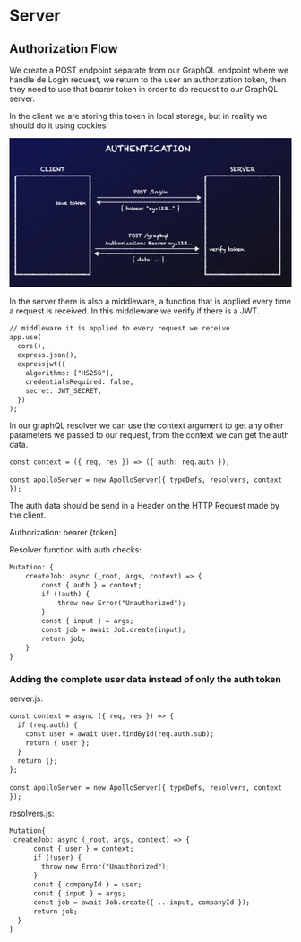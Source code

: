 # Server

## Authorization Flow

We create a POST endpoint separate from our GraphQL endpoint where we handle de Login request, we return to the user an authorization token, then they need to use that bearer token in order to do request to our GraphQL server.

In the client we are storing this token in local storage, but in reality we should do it using cookies.

![](./images/auth-flow.png)

In the server there is also a middleware, a function that is applied every time a request is received. In this middleware we verify if there is a JWT.

```
// middleware it is applied to every request we receive
app.use(
  cors(),
  express.json(),
  expressjwt({
    algorithms: ["HS256"],
    credentialsRequired: false,
    secret: JWT_SECRET,
  })
);
```

In our graphQL resolver we can use the context argument to get any other parameters we passed to our request, from the context we can get the auth data.

```
const context = ({ req, res }) => ({ auth: req.auth });

const apolloServer = new ApolloServer({ typeDefs, resolvers, context });
```

The auth data should be send in a Header on the HTTP Request made by the client.

Authorization: bearer {token}

Resolver function with auth checks:

```
Mutation: {
    createJob: async (_root, args, context) => {
        const { auth } = context;
        if (!auth) {
            throw new Error("Unauthorized");
        }
        const { input } = args;
        const job = await Job.create(input);
        return job;
    }
}
```

### Adding the complete user data instead of only the auth token

server.js:

```
const context = async ({ req, res }) => {
  if (req.auth) {
    const user = await User.findById(req.auth.sub);
    return { user };
  }
  return {};
};

const apolloServer = new ApolloServer({ typeDefs, resolvers, context });
```

resolvers.js:

```
Mutation{
 createJob: async (_root, args, context) => {
      const { user } = context;
      if (!user) {
        throw new Error("Unauthorized");
      }
      const { companyId } = user;
      const { input } = args;
      const job = await Job.create({ ...input, companyId });
      return job;
  }
}
```
